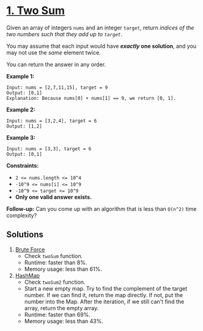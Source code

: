 # [1. Two Sum](https://leetcode.com/problems/two-sum/)

Given an array of integers `nums` and an integer `target`, return _indices of the two numbers such that they add up to `target`_.

You may assume that each input would have **_exactly_ one solution**, and you may not use the _same_ element twice.

You can return the answer in any order.

**Example 1:**

```
Input: nums = [2,7,11,15], target = 9
Output: [0,1]
Explanation: Because nums[0] + nums[1] == 9, we return [0, 1].
```

**Example 2:**

```
Input: nums = [3,2,4], target = 6
Output: [1,2]
```

**Example 3:**

```
Input: nums = [3,3], target = 6
Output: [0,1]
```

**Constraints:**

- `2 <= nums.length <= 10^4`
- `-10^9 <= nums[i] <= 10^9`
- `-10^9 <= target <= 10^9`
- **Only one valid answer exists.**

**Follow-up:** Can you come up with an algorithm that is less than `O(n^2)` time complexity?

## Solutions
1. [Brute Force](./TwoSum.java)
    - Check `twoSum` function.
    - Runtime: faster than 8%.
    - Memory usage: less than 61%.
2. [HashMap](./TwoSum.java)
    - Check `twoSum2` function.
    - Start a new empty map. Try to find the complement of the target number. If we can find it, return the map directly. If not, put the number into the Map. After the iteration, if we still can't find the array, return the empty array.
    - Runtime: faster than 69%.
    - Memory usage: less than 43%.